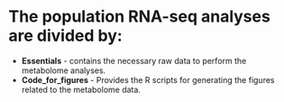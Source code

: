 # The population RNA-seq analyses are divided by:- **Essentials** - contains the necessary raw data to perform the metabolome analyses.- **Code_for_figures** - Provides the R scripts for generating the figures related to the metabolome data.
